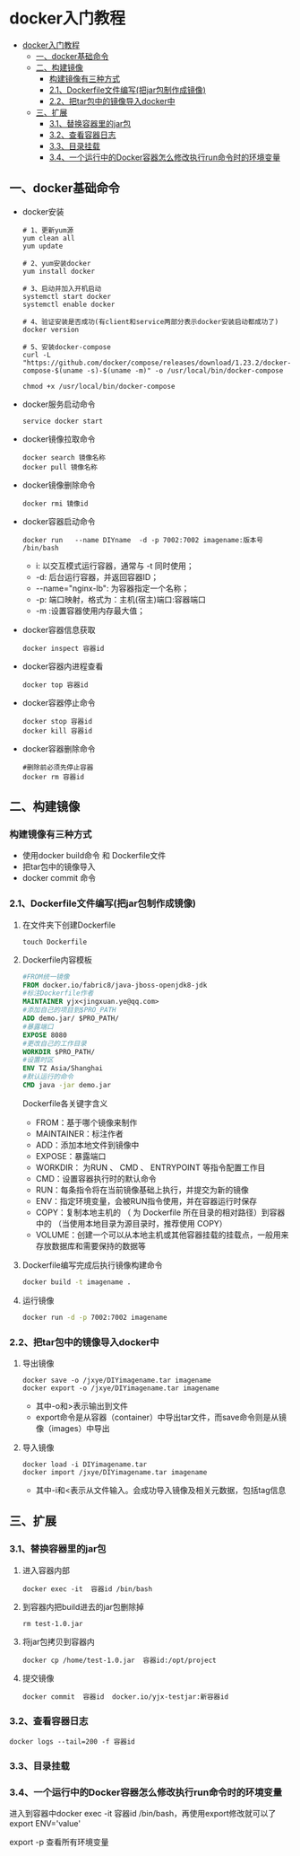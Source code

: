 # docker入门教程

- [docker入门教程](#docker%e5%85%a5%e9%97%a8%e6%95%99%e7%a8%8b)
  - [一、docker基础命令](#%e4%b8%80docker%e5%9f%ba%e7%a1%80%e5%91%bd%e4%bb%a4)
  - [二、构建镜像](#%e4%ba%8c%e6%9e%84%e5%bb%ba%e9%95%9c%e5%83%8f)
    - [构建镜像有三种方式](#%e6%9e%84%e5%bb%ba%e9%95%9c%e5%83%8f%e6%9c%89%e4%b8%89%e7%a7%8d%e6%96%b9%e5%bc%8f)
    - [2.1、Dockerfile文件编写(把jar包制作成镜像)](#21dockerfile%e6%96%87%e4%bb%b6%e7%bc%96%e5%86%99%e6%8a%8ajar%e5%8c%85%e5%88%b6%e4%bd%9c%e6%88%90%e9%95%9c%e5%83%8f)
    - [2.2、把tar包中的镜像导入docker中](#22%e6%8a%8atar%e5%8c%85%e4%b8%ad%e7%9a%84%e9%95%9c%e5%83%8f%e5%af%bc%e5%85%a5docker%e4%b8%ad)
  - [三、扩展](#%e4%b8%89%e6%89%a9%e5%b1%95)
    - [3.1、替换容器里的jar包](#31%e6%9b%bf%e6%8d%a2%e5%ae%b9%e5%99%a8%e9%87%8c%e7%9a%84jar%e5%8c%85)
    - [3.2、查看容器日志](#32%e6%9f%a5%e7%9c%8b%e5%ae%b9%e5%99%a8%e6%97%a5%e5%bf%97)
    - [3.3、目录挂载](#33%e7%9b%ae%e5%bd%95%e6%8c%82%e8%bd%bd)
    - [3.4、一个运行中的Docker容器怎么修改执行run命令时的环境变量](#34%e4%b8%80%e4%b8%aa%e8%bf%90%e8%a1%8c%e4%b8%ad%e7%9a%84docker%e5%ae%b9%e5%99%a8%e6%80%8e%e4%b9%88%e4%bf%ae%e6%94%b9%e6%89%a7%e8%a1%8crun%e5%91%bd%e4%bb%a4%e6%97%b6%e7%9a%84%e7%8e%af%e5%a2%83%e5%8f%98%e9%87%8f)

## 一、docker基础命令

- docker安装
    ```shell
    # 1、更新yum源
    yum clean all
    yum update

    # 2、yum安装docker
    yum install docker

    # 3、启动并加入开机启动
    systemctl start docker
    systemctl enable docker
    
    # 4、验证安装是否成功(有client和service两部分表示docker安装启动都成功了)
    docker version

    # 5、安装docker-compose
    curl -L "https://github.com/docker/compose/releases/download/1.23.2/docker-compose-$(uname -s)-$(uname -m)" -o /usr/local/bin/docker-compose
    
    chmod +x /usr/local/bin/docker-compose

    ```

- docker服务启动命令
    ```
    service docker start
    ```

- docker镜像拉取命令
    ```docker
    docker search 镜像名称
    docker pull 镜像名称
    ```
- docker镜像删除命令
    ```
    docker rmi 镜像id
    ```

- docker容器启动命令

    ```linux
    docker run   --name DIYname  -d -p 7002:7002 imagename:版本号 /bin/bash
    ```

    - i: 以交互模式运行容器，通常与 -t 同时使用；  
    - -d: 后台运行容器，并返回容器ID；  
    - --name="nginx-lb": 为容器指定一个名称；  
    - -p: 端口映射，格式为：主机(宿主)端口:容器端口  
    - -m :设置容器使用内存最大值；

- docker容器信息获取
    ```docker
    docker inspect 容器id
    ```

- docker容器内进程查看
    ```docker
    docker top 容器id
    ```


- docker容器停止命令
    ```docker
    docker stop 容器id
    docker kill 容器id
    ```

- docker容器删除命令
    ```docker
    #删除前必须先停止容器
    docker rm 容器id
    ```


## 二、构建镜像

### 构建镜像有三种方式
- 使用docker build命令 和 Dockerfile文件
- 把tar包中的镜像导入
- docker commit 命令

### 2.1、Dockerfile文件编写(把jar包制作成镜像)

1. 在文件夹下创建Dockerfile
    ```
    touch Dockerfile
    ```


2. Dockerfile内容模板
    ```Dockerfile
    #FROM统一镜像
    FROM docker.io/fabric8/java-jboss-openjdk8-jdk
    #标注Dockerfile作者
    MAINTAINER yjx<jingxuan.ye@qq.com>
    #添加自己的项目到$PRO_PATH
    ADD demo.jar/ $PRO_PATH/
    #暴露端口
    EXPOSE 8080
    #更改自己的工作目录
    WORKDIR $PRO_PATH/
    #设置时区
    ENV TZ Asia/Shanghai
    #默认运行的命令
    CMD java -jar demo.jar
    ```

    Dockerfile各关键字含义
    
    - FROM：基于哪个镜像来制作
    - MAINTAINER：标注作者
    - ADD：添加本地文件到镜像中
    - EXPOSE：暴露端口
    - WORKDIR： 为RUN 、 CMD 、 ENTRYPOINT 等指令配置工作目
    - CMD：设置容器执行时的默认命令
    - RUN：每条指令将在当前镜像基础上执行，并提交为新的镜像
    - ENV：指定环境变量，会被RUN指令使用，并在容器运行时保存
    - COPY：复制本地主机的 <src> （ 为 Dockerfile 所在目录的相对路径）到容器中的 <dest> （当使用本地目录为源目录时，推荐使用 COPY）
    - VOLUME：创建一个可以从本地主机或其他容器挂载的挂载点，一般用来存放数据库和需要保持的数据等


3. Dockerfile编写完成后执行镜像构建命令

    ```cmd
    docker build -t imagename .
    ```

4. 运行镜像
    ```cmd
    docker run -d -p 7002:7002 imagename
    ```


### 2.2、把tar包中的镜像导入docker中

1. 导出镜像
    ```
    docker save -o /jxye/DIYimagename.tar imagename
    docker export -o /jxye/DIYimagename.tar imagename
    ```
    - 其中-o和>表示输出到文件
    - export命令是从容器（container）中导出tar文件，而save命令则是从镜像（images）中导出

2. 导入镜像
    ```
    docker load -i DIYimagename.tar
    docker import /jxye/DIYimagename.tar imagename
    ```
    - 其中-i和<表示从文件输入。会成功导入镜像及相关元数据，包括tag信息


## 三、扩展

### 3.1、替换容器里的jar包

1. 进入容器内部
    ```
    docker exec -it  容器id /bin/bash
    ```

2. 到容器内把build进去的jar包删除掉
    ```
    rm test-1.0.jar
    ```

3. 将jar包拷贝到容器内
    ```
    docker cp /home/test-1.0.jar  容器id:/opt/project
    ```

4. 提交镜像
    ```
    docker commit  容器id  docker.io/yjx-testjar:新容器id
    ```



### 3.2、查看容器日志
```
docker logs --tail=200 -f 容器id
```


### 3.3、目录挂载





### 3.4、一个运行中的Docker容器怎么修改执行run命令时的环境变量

进入到容器中docker exec -it 容器id /bin/bash，再使用export修改就可以了
export ENV='value'

export -p 查看所有环境变量